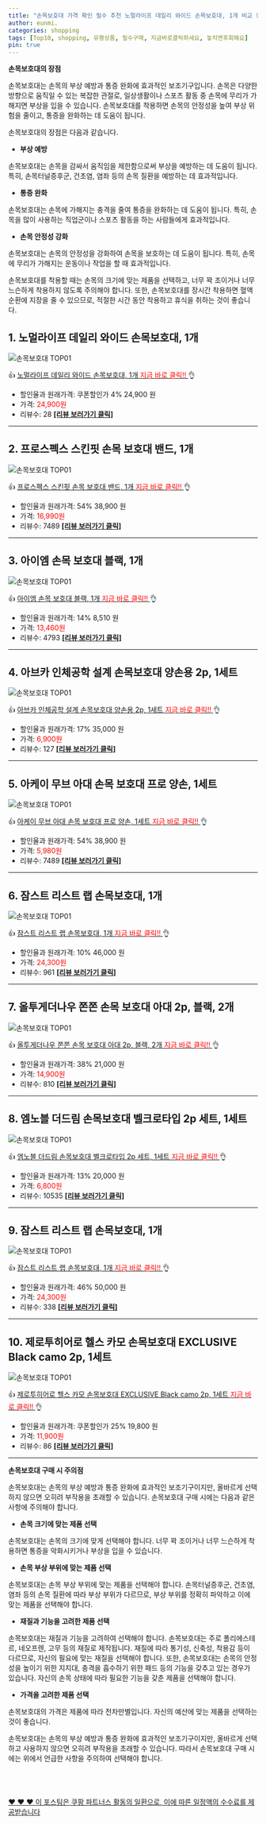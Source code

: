 ```yaml
---
title: "손목보호대 가격 확인 필수 추천 노멀라이프 데일리 와이드 손목보호대, 1개 비교 장점 구매가이드"
author: eunmi.
categories: shopping
tags: [Top10, shopping, 유행상품, 필수구매, 지금바로클릭하세요, 놓치면후회해요]
pin: true
---
```

**손목보호대의 장점**

손목보호대는 손목의 부상 예방과 통증 완화에 효과적인 보조기구입니다. 손목은 다양한 방향으로 움직일 수 있는 복잡한 관절로, 일상생활이나 스포츠 활동 중 손목에 무리가 가해지면 부상을 입을 수 있습니다. 손목보호대를 착용하면 손목의 안정성을 높여 부상 위험을 줄이고, 통증을 완화하는 데 도움이 됩니다.

손목보호대의 장점은 다음과 같습니다.

* **부상 예방**

손목보호대는 손목을 감싸서 움직임을 제한함으로써 부상을 예방하는 데 도움이 됩니다. 특히, 손목터널증후군, 건초염, 염좌 등의 손목 질환을 예방하는 데 효과적입니다.

* **통증 완화**

손목보호대는 손목에 가해지는 충격을 줄여 통증을 완화하는 데 도움이 됩니다. 특히, 손목을 많이 사용하는 직업군이나 스포츠 활동을 하는 사람들에게 효과적입니다.

* **손목 안정성 강화**

손목보호대는 손목의 안정성을 강화하여 손목을 보호하는 데 도움이 됩니다. 특히, 손목에 무리가 가해지는 운동이나 작업을 할 때 효과적입니다.

손목보호대를 착용할 때는 손목의 크기에 맞는 제품을 선택하고, 너무 꽉 조이거나 너무 느슨하게 착용하지 않도록 주의해야 합니다. 또한, 손목보호대를 장시간 착용하면 혈액 순환에 지장을 줄 수 있으므로, 적절한 시간 동안 착용하고 휴식을 취하는 것이 좋습니다.

   

## 1. 노멀라이프 데일리 와이드 손목보호대, 1개

![손목보호대 TOP01](https://thumbnail9.coupangcdn.com/thumbnails/remote/230x230ex/image/vendor_inventory/3c3e/8cbae7ead037667b623770414405e9db3fbdc37febe9295297fa752273cc.png)


👍 [노멀라이프 데일리 와이드 손목보호대, 1개 <font color=red> 지금 바로 클릭!! </font> ](https://link.coupang.com/re/AFFSDP?lptag=AF3617701&subid=GithubCoopas&pageKey=7614998988&traceid=V0-153&itemId=20176472382&vendorItemId=79808279122) 👌 


- 할인율과 원래가격: 쿠폰할인가 4%  24,900   원
- 가격: <span style='color:red'>24,900원</span>
- 리뷰수: 28  [**[리뷰 보러가기 클릭]**](https://link.coupang.com/re/AFFSDP?lptag=AF3617701&subid=GithubCoopas&pageKey=7614998988&traceid=V0-153&itemId=20176472382&vendorItemId=79808279122)

---


   

## 2. 프로스펙스 스킨핏 손목 보호대 밴드, 1개

![손목보호대 TOP01](https://thumbnail6.coupangcdn.com/thumbnails/remote/230x230ex/image/retail/images/1936310528512411-8f958e3d-b747-4999-b93e-3096d2e8522e.jpg)


👍 [프로스펙스 스킨핏 손목 보호대 밴드, 1개 <font color=red> 지금 바로 클릭!! </font> ](https://link.coupang.com/re/AFFSDP?lptag=AF3617701&subid=GithubCoopas&pageKey=6925417842&traceid=V0-153&itemId=16738795422&vendorItemId=83920749382) 👌 


- 할인율과 원래가격: 54%  38,900   원
- 가격: <span style='color:red'>16,990원</span>
- 리뷰수: 7489  [**[리뷰 보러가기 클릭]**](https://link.coupang.com/re/AFFSDP?lptag=AF3617701&subid=GithubCoopas&pageKey=6925417842&traceid=V0-153&itemId=16738795422&vendorItemId=83920749382)

---


   

## 3. 아이엠 손목 보호대 블랙, 1개

![손목보호대 TOP01](https://thumbnail6.coupangcdn.com/thumbnails/remote/230x230ex/image/retail/images/2023/04/19/18/5/ab3e5162-13fe-4d79-a2b9-5de74f662dd9.jpg)


👍 [아이엠 손목 보호대 블랙, 1개 <font color=red> 지금 바로 클릭!! </font> ](https://link.coupang.com/re/AFFSDP?lptag=AF3617701&subid=GithubCoopas&pageKey=7456495468&traceid=V0-153&itemId=18583539277&vendorItemId=85720080509) 👌 


- 할인율과 원래가격: 14%  8,510   원
- 가격: <span style='color:red'>13,460원</span>
- 리뷰수: 4793  [**[리뷰 보러가기 클릭]**](https://link.coupang.com/re/AFFSDP?lptag=AF3617701&subid=GithubCoopas&pageKey=7456495468&traceid=V0-153&itemId=18583539277&vendorItemId=85720080509)

---


   

## 4. 아브카 인체공학 설계 손목보호대 양손용 2p, 1세트

![손목보호대 TOP01](https://thumbnail8.coupangcdn.com/thumbnails/remote/230x230ex/image/rs_quotation_api/rl54lfkk/25923576a1db46fc90872f9cca7fdd26.jpg)


👍 [아브카 인체공학 설계 손목보호대 양손용 2p, 1세트 <font color=red> 지금 바로 클릭!! </font> ](https://link.coupang.com/re/AFFSDP?lptag=AF3617701&subid=GithubCoopas&pageKey=7381156280&traceid=V0-153&itemId=19062551151&vendorItemId=86185436799) 👌 


- 할인율과 원래가격: 17%  35,000   원
- 가격: <span style='color:red'>6,900원</span>
- 리뷰수: 127  [**[리뷰 보러가기 클릭]**](https://link.coupang.com/re/AFFSDP?lptag=AF3617701&subid=GithubCoopas&pageKey=7381156280&traceid=V0-153&itemId=19062551151&vendorItemId=86185436799)

---


   

## 5. 아케이 무브 아대 손목 보호대 프로 양손, 1세트

![손목보호대 TOP01](https://thumbnail9.coupangcdn.com/thumbnails/remote/230x230ex/image/retail/images/2114982443418716-58667c81-815a-4f51-bc44-ccf7808fbe28.jpg)


👍 [아케이 무브 아대 손목 보호대 프로 양손, 1세트 <font color=red> 지금 바로 클릭!! </font> ](https://link.coupang.com/re/AFFSDP?lptag=AF3617701&subid=GithubCoopas&pageKey=6591151248&traceid=V0-153&itemId=14873374193&vendorItemId=84980853763) 👌 


- 할인율과 원래가격: 54%  38,900   원
- 가격: <span style='color:red'>5,980원</span>
- 리뷰수: 7489  [**[리뷰 보러가기 클릭]**](https://link.coupang.com/re/AFFSDP?lptag=AF3617701&subid=GithubCoopas&pageKey=6591151248&traceid=V0-153&itemId=14873374193&vendorItemId=84980853763)

---


   

## 6. 잠스트 리스트 랩 손목보호대, 1개

![손목보호대 TOP01](https://thumbnail8.coupangcdn.com/thumbnails/remote/230x230ex/image/retail/images/2588888521856912-1025ad9d-0e19-4408-b5af-0f0783f9d9ee.jpg)


👍 [잠스트 리스트 랩 손목보호대, 1개 <font color=red> 지금 바로 클릭!! </font> ](https://link.coupang.com/re/AFFSDP?lptag=AF3617701&subid=GithubCoopas&pageKey=3665733&traceid=V0-153&itemId=18079525&vendorItemId=3017191628) 👌 


- 할인율과 원래가격: 10%  46,000   원
- 가격: <span style='color:red'>24,300원</span>
- 리뷰수: 961  [**[리뷰 보러가기 클릭]**](https://link.coupang.com/re/AFFSDP?lptag=AF3617701&subid=GithubCoopas&pageKey=3665733&traceid=V0-153&itemId=18079525&vendorItemId=3017191628)

---


   

## 7. 올투게더나우 쫀쫀 손목 보호대 아대 2p, 블랙, 2개

![손목보호대 TOP01](https://thumbnail7.coupangcdn.com/thumbnails/remote/230x230ex/image/vendor_inventory/841a/88938ab89f4044ad236ad5b9b6fe59463318e3f3fc4c62cf01b7833bc97f.png)


👍 [올투게더나우 쫀쫀 손목 보호대 아대 2p, 블랙, 2개 <font color=red> 지금 바로 클릭!! </font> ](https://link.coupang.com/re/AFFSDP?lptag=AF3617701&subid=GithubCoopas&pageKey=7315105548&traceid=V0-153&itemId=18748812072&vendorItemId=85880851358) 👌 


- 할인율과 원래가격: 38%  21,000   원
- 가격: <span style='color:red'>14,900원</span>
- 리뷰수: 810  [**[리뷰 보러가기 클릭]**](https://link.coupang.com/re/AFFSDP?lptag=AF3617701&subid=GithubCoopas&pageKey=7315105548&traceid=V0-153&itemId=18748812072&vendorItemId=85880851358)

---


   

## 8. 엠노블 더드림 손목보호대 벨크로타입 2p 세트, 1세트

![손목보호대 TOP01](https://thumbnail8.coupangcdn.com/thumbnails/remote/230x230ex/image/retail/images/2018/12/24/15/1/fd2088e2-780b-4ceb-86d9-0459c9d43efe.jpg)


👍 [엠노블 더드림 손목보호대 벨크로타입 2p 세트, 1세트 <font color=red> 지금 바로 클릭!! </font> ](https://link.coupang.com/re/AFFSDP?lptag=AF3617701&subid=GithubCoopas&pageKey=170796476&traceid=V0-153&itemId=488561122&vendorItemId=4234564678) 👌 


- 할인율과 원래가격: 13%  20,000   원
- 가격: <span style='color:red'>6,800원</span>
- 리뷰수: 10535  [**[리뷰 보러가기 클릭]**](https://link.coupang.com/re/AFFSDP?lptag=AF3617701&subid=GithubCoopas&pageKey=170796476&traceid=V0-153&itemId=488561122&vendorItemId=4234564678)

---


   

## 9. 잠스트 리스트 랩 손목보호대, 1개

![손목보호대 TOP01](https://thumbnail9.coupangcdn.com/thumbnails/remote/230x230ex/image/retail/images/2588869799499692-a8649c5f-27be-48cd-8f92-bac093e56878.jpg)


👍 [잠스트 리스트 랩 손목보호대, 1개 <font color=red> 지금 바로 클릭!! </font> ](https://link.coupang.com/re/AFFSDP?lptag=AF3617701&subid=GithubCoopas&pageKey=3665733&traceid=V0-153&itemId=15596635285&vendorItemId=3017191627) 👌 


- 할인율과 원래가격: 46%  50,000   원
- 가격: <span style='color:red'>24,300원</span>
- 리뷰수: 338  [**[리뷰 보러가기 클릭]**](https://link.coupang.com/re/AFFSDP?lptag=AF3617701&subid=GithubCoopas&pageKey=3665733&traceid=V0-153&itemId=15596635285&vendorItemId=3017191627)

---


   

## 10. 제로투히어로 헬스 카모 손목보호대 EXCLUSIVE Black camo 2p, 1세트

![손목보호대 TOP01](https://thumbnail7.coupangcdn.com/thumbnails/remote/230x230ex/image/retail/images/1324590835693821-c3a087d2-9381-43a0-981f-da3e6ce3c50b.jpg)


👍 [제로투히어로 헬스 카모 손목보호대 EXCLUSIVE Black camo 2p, 1세트 <font color=red> 지금 바로 클릭!! </font> ](https://link.coupang.com/re/AFFSDP?lptag=AF3617701&subid=GithubCoopas&pageKey=4925247365&traceid=V0-153&itemId=6462020798&vendorItemId=73756497035) 👌 


- 할인율과 원래가격: 쿠폰할인가 25%  19,800   원
- 가격: <span style='color:red'>11,900원</span>
- 리뷰수: 86  [**[리뷰 보러가기 클릭]**](https://link.coupang.com/re/AFFSDP?lptag=AF3617701&subid=GithubCoopas&pageKey=4925247365&traceid=V0-153&itemId=6462020798&vendorItemId=73756497035)

---
**손목보호대 구매 시 주의점**

손목보호대는 손목의 부상 예방과 통증 완화에 효과적인 보조기구이지만, 올바르게 선택하지 않으면 오히려 부작용을 초래할 수 있습니다. 손목보호대 구매 시에는 다음과 같은 사항에 주의해야 합니다.

* **손목 크기에 맞는 제품 선택**

손목보호대는 손목의 크기에 맞게 선택해야 합니다. 너무 꽉 조이거나 너무 느슨하게 착용하면 통증을 악화시키거나 부상을 입을 수 있습니다.

* **손목 부상 부위에 맞는 제품 선택**

손목보호대는 손목 부상 부위에 맞는 제품을 선택해야 합니다. 손목터널증후군, 건초염, 염좌 등의 손목 질환에 따라 부상 부위가 다르므로, 부상 부위를 정확히 파악하고 이에 맞는 제품을 선택해야 합니다.

* **재질과 기능을 고려한 제품 선택**

손목보호대는 재질과 기능을 고려하여 선택해야 합니다. 손목보호대는 주로 폴리에스테르, 네오프렌, 고무 등의 재질로 제작됩니다. 재질에 따라 통기성, 신축성, 착용감 등이 다르므로, 자신의 필요에 맞는 재질을 선택해야 합니다. 또한, 손목보호대는 손목의 안정성을 높이기 위한 지지대, 충격을 흡수하기 위한 패드 등의 기능을 갖추고 있는 경우가 있습니다. 자신의 손목 상태에 따라 필요한 기능을 갖춘 제품을 선택해야 합니다.

* **가격을 고려한 제품 선택**

손목보호대의 가격은 제품에 따라 천차만별입니다. 자신의 예산에 맞는 제품을 선택하는 것이 좋습니다.

손목보호대는 손목의 부상 예방과 통증 완화에 효과적인 보조기구이지만, 올바르게 선택하고 사용하지 않으면 오히려 부작용을 초래할 수 있습니다. 따라서 손목보호대 구매 시에는 위에서 언급한 사항을 주의하여 선택해야 합니다.<br><br><br><br><br> [ ❤ ❤ ❤ 이 포스팅은 쿠팡 파트너스 활동의 일환으로, 이에 따른 일정액의 수수료를 제공받습니다](https://link.coupang.com/a/bcEFyh)